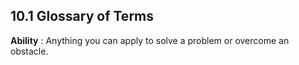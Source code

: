 ## 10.1 Glossary of Terms

**Ability**
: Anything you can apply to solve a problem or overcome an obstacle.
